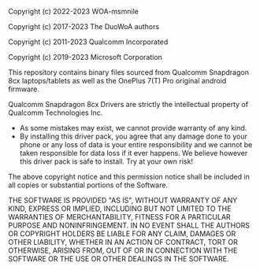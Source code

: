Copyright (c) 2022-2023 WOA-msmnile

Copyright (c) 2017-2023 The DuoWoA authors

Copyright (c) 2011-2023 Qualcomm Incorporated

Copyright (c) 2019-2023 Microsoft Corporation


This repository contains binary files sourced from Qualcomm Snapdragon 8cx
laptops/tablets as well as the OnePlus 7(T) Pro original android firmware.




Qualcomm Snapdragon 8cx Drivers are strictly the intellectual property of
Qualcomm Technologies Inc.


- As some mistakes may exist, we cannot provide warranty of any kind.
- By installing this driver pack, you agree that any damage done to your
phone or any loss of data is your entire responsibility and we cannot be
taken responsible for data loss if it ever happens. We believe however
this driver pack is safe to install. Try at your own risk!


The above copyright notice and this permission notice shall be included in all
copies or substantial portions of the Software.


THE SOFTWARE IS PROVIDED "AS IS", WITHOUT WARRANTY OF ANY KIND, EXPRESS OR
IMPLIED, INCLUDING BUT NOT LIMITED TO THE WARRANTIES OF MERCHANTABILITY,
FITNESS FOR A PARTICULAR PURPOSE AND NONINFRINGEMENT. IN NO EVENT SHALL THE
AUTHORS OR COPYRIGHT HOLDERS BE LIABLE FOR ANY CLAIM, DAMAGES OR OTHER
LIABILITY, WHETHER IN AN ACTION OF CONTRACT, TORT OR OTHERWISE, ARISING FROM,
OUT OF OR IN CONNECTION WITH THE SOFTWARE OR THE USE OR OTHER DEALINGS IN THE
SOFTWARE.